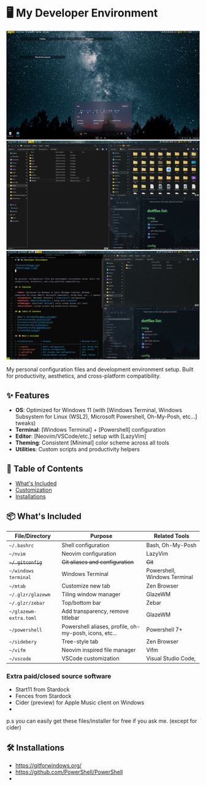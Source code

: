 # 🖥️ My Developer Environment

![Sample 1](res/image-1.png)
![Sample 2](res/image.png)
![Sample 3](res/image-2.png)

My personal configuration files and development environment setup. Built for productivity, aesthetics, and cross-platform compatibility.

## ✨ Features

- **OS**: Optimized for Windows 11 (with [Windows Terminal, Windows Subsystem for Linux (WSL2), Microsoft Powershell, Oh-My-Posh, etc...] tweaks)
- **Terminal**: [Windows Terminal] + [Powershell] configuration
- **Editor**: [Neovim/VSCode/etc.] setup with [LazyVim]
- **Theming**: Consistent [Minimal] color scheme across all tools
- **Utilities**: Custom scripts and productivity helpers

## 📂 Table of Contents

- [What's Included](#-whats-included)
- [Customization](#-customization)
- [Installations](#-Installations)

## 📦 What's Included

| File/Directory         | Purpose                                                | Related Tools                |
| ---------------------- | ------------------------------------------------------ | ---------------------------- |
| `~/.bashrc`            | Shell configuration                                    | Bash, Oh-My-Posh             |
| `~/nvim`               | Neovim configuration                                   | LazyVim                      |
| ~~`~/.gitconfig`~~     | ~~Git aliases and configuration~~                      | ~~Git~~                      |
| `~/windows terminal`   | Windows Terminal                                       | Powershell, Windows Terminal |
| `~/mtab`               | Customize new tab                                      | Zen Browser                  |
| `~/.glzr/glazewm`      | Tiling window manager                                  | GlazeWM                      |
| `~/.glzr/zebar`        | Top/bottom bar                                         | Zebar                        |
| `~/glazewm-extra.toml` | Add transparency, remove titlebar                      | GlazeWM                      |
| `~/powershell`         | Powershell aliases, profile, oh-my-posh, icons, etc... | Powershell 7+                |
| `~/sidebery`           | Tree-style tab                                         | Zen Browser                  |
| `~/vifm`               | Neovim inspired file manager                           | Vifm                         |
| `~/vscode`             | VSCode customization                                   | Visual Studio Code,          |

### Extra paid/closed source software
- Start11 from Stardock
- Fences from Stardock
- Cider (preview) for Apple Music client on Windows
- 
p.s you can easily get these files/installer for free if you ask me. (except for cider)
## 🛠️ Installations

- https://gitforwindows.org/
- https://github.com/PowerShell/PowerShell
- 
